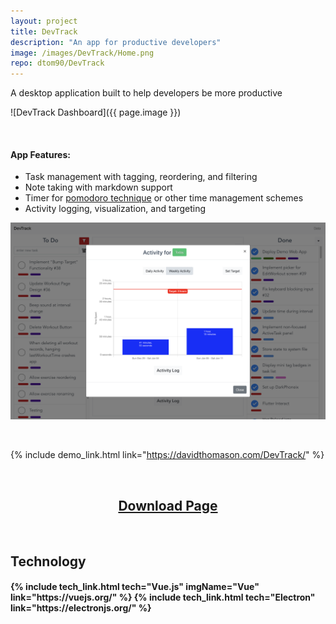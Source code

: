 ```yaml
---
layout: project
title: DevTrack
description: "An app for productive developers"
image: /images/DevTrack/Home.png
repo: dtom90/DevTrack
---
```

A desktop application built to help developers be more productive

![DevTrack Dashboard]({{ page.image }})

<br/>

#### App Features:
- Task management with tagging, reordering, and filtering
- Note taking with markdown support
- Timer for [pomodoro technique](https://en.wikipedia.org/wiki/Pomodoro_Technique) or other time management schemes
- Activity logging, visualization, and targeting

![DevTrack Activity](/images/DevTrack/Dashboard.png)

<br/>

{% include demo_link.html link="https://davidthomason.com/DevTrack/" %}

<br/>

<h2 style="text-align: center">
    <strong>
        <a href="https://github.com/dtom90/DevTrack/releases/latest" target="_blank" class="{{ include.class }}">
            <span>Download Page </span>
            <span class="glyphicon glyphicon-new-window"></span>
        </a>
    </strong>
</h2>

<br/>

## Technology

<h4 style="display: flex; justify-content: space-evenly;">
{% include tech_link.html tech="Vue.js" imgName="Vue" link="https://vuejs.org/" %}
{% include tech_link.html tech="Electron" link="https://electronjs.org/" %}
</h4>

<br/>
